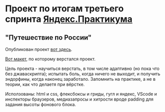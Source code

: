 # Проект по итогам третьего спринта [Яндекс.Практикума](https://praktikum.yandex.ru)
## "Путешествие по России"

Опубликован проект [вот здесь](https://konjvpaljto.github.io/russian-travel/). 

[Вот макет](https://www.figma.com/file/5S2WSbEFL6awjVWJ0NWL8Q/Sprint-3_-Russia-_-desktop-%2B-mobile), по которому верстался проект. 

Цель проекта - научиться верстать, в том числе адаптивно (но пока что без джаваскрипта); испытать боль, когда ничего не выходит, и получить эндорфины, когда наконец заработало. Запомнить на практике, а не в теории, как что делаетя при вёрстке.

Исползованы: html и css, флексбоксы и гриды, гугл и яндекс, VScode и инспекторы браузеров, медиазапросы и хитрости вроде padding для задания высоты фонового блока. 

